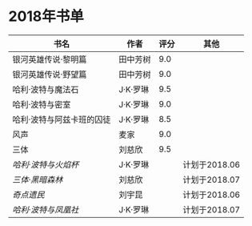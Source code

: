 # 2018年书单


| 书名 | 作者 | 评分 | 其他 |
| --- | --- | --- | --- |
| 银河英雄传说·黎明篇 | 田中芳树 | 9.0 |  |
| 银河英雄传说·野望篇 | 田中芳树 | 9.0 |  |
| 哈利·波特与魔法石 | J·K·罗琳 | 9.5 |  |
| 哈利·波特与密室 | J·K·罗琳 | 9.0 |  |
| 哈利·波特与阿兹卡班的囚徒 | J·K·罗琳 | 8.5 |  |
| 风声 | 麦家 | 9.0 |  |
| 三体 | 刘慈欣 | 9.5 |  |
| _哈利·波特与火焰杯_ | J·K·罗琳 |  | 计划于2018.06 |
| _三体·黑暗森林_ | 刘慈欣 |  | 计划于2018.07 |
| _奇点遗民_ | 刘宇昆 |  | 计划于2018.06 |
| _哈利·波特与凤凰社_ | J·K·罗琳 |  | 计划于2018.07 |
